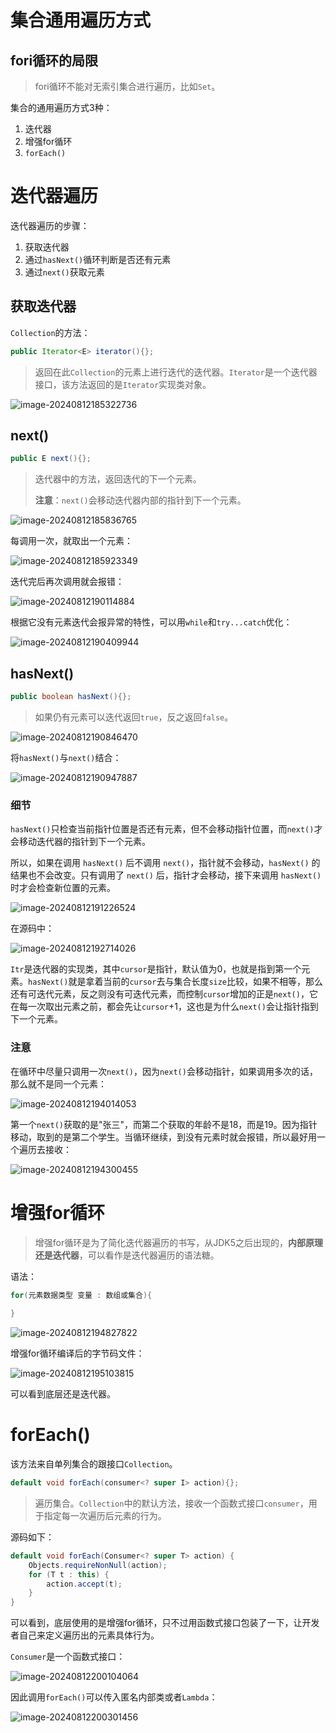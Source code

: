 # 集合通用遍历方式

## fori循环的局限

> fori循环不能对无索引集合进行遍历，比如`Set`。

集合的通用遍历方式3种：

1. 迭代器
2. 增强for循环
3. `forEach()`



# 迭代器遍历

迭代器遍历的步骤：

1. 获取迭代器
2. 通过`hasNext()`循环判断是否还有元素
3. 通过`next()`获取元素

## 获取迭代器

`Collection`的方法：

```java
public Iterator<E> iterator(){};
```

> 返回在此`Collection`的元素上进行迭代的迭代器。`Iterator`是一个迭代器接口，该方法返回的是`Iterator`实现类对象。

![image-20240812185322736](assets/image-20240812185322736.png)

## next()

```java
public E next(){};
```

> 迭代器中的方法，返回迭代的下一个元素。
>
> **注意**：`next()`会移动迭代器内部的指针到下一个元素。

![image-20240812185836765](assets/image-20240812185836765.png)

每调用一次，就取出一个元素：

![image-20240812185923349](assets/image-20240812185923349.png)

迭代完后再次调用就会报错：

![image-20240812190114884](assets/image-20240812190114884.png)

根据它没有元素迭代会报异常的特性，可以用`while`和`try...catch`优化：

![image-20240812190409944](assets/image-20240812190409944.png)

## hasNext()

```java
public boolean hasNext(){};
```

> 如果仍有元素可以迭代返回`true`，反之返回`false`。

![image-20240812190846470](assets/image-20240812190846470.png)

将`hasNext()`与`next()`结合：

![image-20240812190947887](assets/image-20240812190947887.png)

### 细节

`hasNext()`只检查当前指针位置是否还有元素，但不会移动指针位置，而`next()`才会移动迭代器的指针到下一个元素。

所以，如果在调用 `hasNext()` 后不调用 `next()`，指针就不会移动，`hasNext()` 的结果也不会改变。只有调用了 `next()` 后，指针才会移动，接下来调用 `hasNext()` 时才会检查新位置的元素。

![image-20240812191226524](assets/image-20240812191226524.png)

在源码中：

![image-20240812192714026](assets/image-20240812192714026.png)

`Itr`是迭代器的实现类，其中`cursor`是指针，默认值为0，也就是指到第一个元素。`hasNext()`就是拿着当前的`cursor`去与集合长度`size`比较，如果不相等，那么还有可迭代元素，反之则没有可迭代元素，而控制`cursor`增加的正是`next()`，它在每一次取出元素之前，都会先让`cursor`+1，这也是为什么`next()`会让指针指到下一个元素。

### 注意

在循环中尽量只调用一次`next()`，因为`next()`会移动指针，如果调用多次的话，那么就不是同一个元素：

![image-20240812194014053](assets/image-20240812194014053.png)

第一个`next()`获取的是"张三"，而第二个获取的年龄不是18，而是19。因为指针移动，取到的是第二个学生。当循环继续，到没有元素时就会报错，所以最好用一个遍历去接收：

![image-20240812194300455](assets/image-20240812194300455.png)



# 增强for循环

> 增强for循环是为了简化迭代器遍历的书写，从JDK5之后出现的，**内部原理还是迭代器**，可以看作是迭代器遍历的语法糖。

语法：

```java
for(元素数据类型 变量 : 数组或集合){
    
}
```

![image-20240812194827822](assets/image-20240812194827822.png)

增强for循环编译后的字节码文件：

![image-20240812195103815](assets/image-20240812195103815.png)

可以看到底层还是迭代器。



# forEach()

该方法来自单列集合的跟接口`Collection`。

```java
default void forEach(consumer<? super I> action){};
```

> 遍历集合。`Collection`中的默认方法，接收一个函数式接口`consumer`，用于指定每一次遍历后元素的行为。

源码如下：

```java
default void forEach(Consumer<? super T> action) {
    Objects.requireNonNull(action);
    for (T t : this) {
        action.accept(t);
    }
}
```

可以看到，底层使用的是增强for循环，只不过用函数式接口包装了一下，让开发者自己来定义遍历出的元素具体行为。

`Consumer`是一个函数式接口：

![image-20240812200104064](assets/image-20240812200104064.png)

因此调用`forEach()`可以传入匿名内部类或者`Lambda`：

![image-20240812200301456](assets/image-20240812200301456.png)